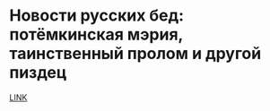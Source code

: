 # Новости русских бед: потёмкинская мэрия, таинственный пролом и другой пиздец



[LINK](https://varlamov.ru/2343868.html)